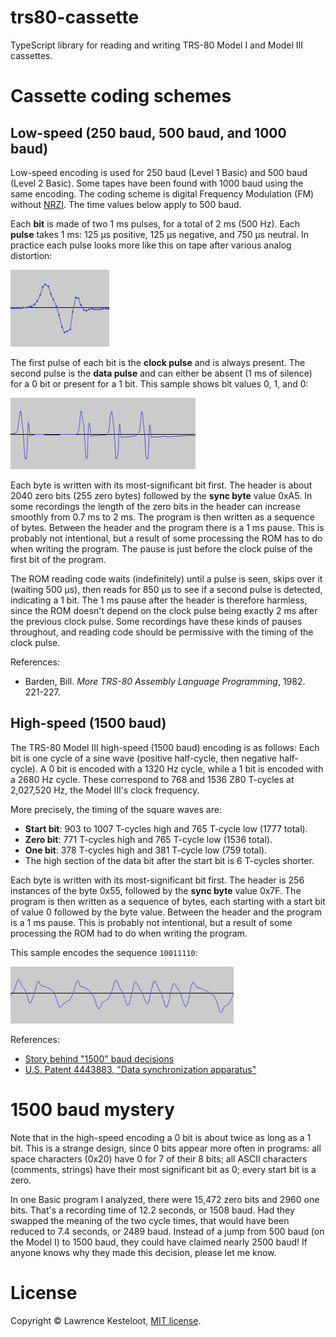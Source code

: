 # trs80-cassette

TypeScript library for reading and writing TRS-80 Model I and Model III cassettes.

# Cassette coding schemes

## Low-speed (250 baud, 500 baud, and 1000 baud)

Low-speed encoding is used for 250 baud (Level 1 Basic) and
500 baud (Level 2 Basic). Some tapes have been found with 1000 baud
using the same encoding. The coding scheme is digital Frequency Modulation (FM)
without [NRZI](https://en.wikipedia.org/wiki/Non-return-to-zero#Non-return-to-zero_inverted).
The time values below apply to 500 baud.

Each **bit** is made of two 1 ms pulses, for a total of 2 ms (500 Hz).
Each **pulse** takes 1 ms: 125 µs positive, 125 µs negative, and 750 µs neutral.
In practice each pulse looks more like this on tape after various analog distortion:

![Low speed pulse](images/low-speed-pulse.png)

The first pulse of each bit is the **clock pulse** and is always present. The second
pulse is the **data pulse** and can either be absent (1 ms of silence) for a 0 bit or
present for a 1 bit. This sample shows bit values 0, 1, and 0:

![Low speed example](images/low-speed-example.png)

Each byte is written with its most-significant bit first.
The header is about 2040 zero bits (255 zero bytes) followed by the **sync byte** value 0xA5.
In some recordings the length of the zero bits in the header can increase
smoothly from 0.7 ms to 2 ms.
The program is then written as a sequence of bytes.
Between the header and the program there is a 1 ms pause. This is probably not intentional,
but a result of some processing the ROM has to do when writing the program. The pause
is just before the clock pulse of the first bit of the program.

The ROM reading code waits (indefinitely) until a pulse is seen, skips over
it (waiting 500 µs), then reads for 850 µs to see if a second pulse is
detected, indicating a 1 bit. The 1 ms pause after the header is therefore
harmless, since the ROM doesn't depend on the clock pulse being exactly 2 ms
after the previous clock pulse. Some recordings have these kinds of pauses
throughout, and reading code should be permissive with the timing of the
clock pulse.

References:

* Barden, Bill. *More TRS-80 Assembly Language Programming*, 1982. 221-227.

## High-speed (1500 baud)

The TRS-80 Model III high-speed (1500 baud) encoding is as follows:
Each bit is one cycle of a sine wave (positive half-cycle, then negative
half-cycle). A 0 bit is encoded with a 1320 Hz cycle, while a 1 bit is encoded
with a 2680 Hz cycle. These correspond to 768 and 1536 Z80 T-cycles at
2,027,520 Hz, the Model III's clock frequency.

More precisely, the timing of the square waves are:

* **Start bit**: 903 to 1007 T-cycles high and 765 T-cycle low (1777 total).
* **Zero bit**: 771 T-cycles high and 765 T-cycle low (1536 total).
* **One bit**: 378 T-cycles high and 381 T-cycle low (759 total).
* The high section of the data bit after the start bit is 6 T-cycles shorter.

Each byte is written with its most-significant bit first.
The header is 256 instances of the byte 0x55, followed by the **sync byte** value 0x7F.
The program is then written as a sequence of bytes, each starting with a
start bit of value 0 followed by the byte value.
Between the header and the program is a 1 ms pause. This is probably not intentional,
but a result of some processing the ROM had to do when writing the program.

This sample encodes the sequence `10011110`:

![High speed example](images/high-speed-example.png)

References:

* [Story behind "1500" baud decisions](http://www.vcfed.org/forum/archive/index.php/t-56618.html)
* [U.S. Patent 4443883, "Data synchronization apparatus"](https://patents.google.com/patent/US4443883)

# 1500 baud mystery

Note that in the high-speed encoding a 0 bit is about twice as long as a 1 bit.
This is a strange design, since 0 bits appear more often in programs: all
space characters (0x20) have 0 for 7 of their 8 bits; all ASCII characters
(comments, strings) have their most significant bit as 0; every start bit is a
zero.

In one Basic program I analyzed, there were 15,472 zero bits and 2960 one bits. That's
a recording time of 12.2 seconds, or 1508 baud. Had they swapped the meaning of
the two cycle times, that would have been reduced to 7.4 seconds, or 2489 baud.
Instead of a jump from 500 baud (on the Model I) to 1500 baud, they could have
claimed nearly 2500 baud! If anyone knows why they made this decision, please
let me know.

# License

Copyright &copy; Lawrence Kesteloot, [MIT license](LICENSE).

